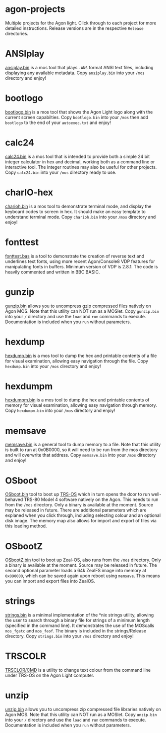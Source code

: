 # agon-projects
Multiple projects for the Agon light. Click through to each project for more detailed instructions. Release versions are in the respective `Release` directories.

# ANSIplay
[ansiplay.bin](https://github.com/sijnstra/agon-projects/tree/main/ANSIplay) is a mos tool that plays `.ANS` format ANSI text files, including displaying any available metadata. Copy `ansiplay.bin` into your `/mos` directory and enjoy!

# bootlogo
[bootlogo.bin](https://github.com/sijnstra/agon-projects/tree/main/bootlogo) is a mos tool that shows the Agon Light logo along with the current screen capabilties. Copy `bootlogo.bin` into your `/mos` then add `bootlogo` to the end of your `autoexec.txt` and enjoy!

# calc24
[calc24.bin](https://github.com/sijnstra/agon-projects/tree/main/calc24) is a mos tool that is intended to provide both a simple 24 bit integer calculator in hex and decimal, working both as a command line or interactive tool. The integer routines may also be useful for other projects. Copy `calc24.bin` into your `/mos` directory ready to use.

# charIO-hex
[charioh.bin](https://github.com/sijnstra/agon-projects/tree/main/charIO-hex) is a mos tool to demonstrate terminal mode, and display the keyboard codes to screen in hex. It should make an easy template to understand terminal mode. Copy `charioh.bin`
into your `/mos` directory and enjoy!

# fonttest
[fonttest.bas](https://github.com/sijnstra/agon-projects/tree/main/fonttest) is a tool to demonstrate the creation of reverse text and underlines text fonts, using more recent Agon/Console8 VDP features for manipulating fonts in buffers. Minimum version of VDP is 2.8.1. The code is heavily commented and written in BBC BASIC.

# gunzip
[gunzip.bin](https://github.com/sijnstra/agon-projects/tree/main/gunzip) allows you to uncompress gzip compressed files natively on Agon MOS. Note that this utility can NOT run as a MOSlet. Copy `gunzip.bin` into your `/` directory and use the `load` and `run` commands to execute. Documentation is included when you `run` without parameters.

# hexdump
[hexdump.bin](https://github.com/sijnstra/agon-projects/tree/main/hexdump) is a mos tool to dump the hex and printable contents of a file for visual examination, allowing easy navigation through the file. Copy `hexdump.bin`
into your `/mos` directory and enjoy!

# hexdumpm
[hexdumpm.bin](https://github.com/sijnstra/agon-projects/tree/main/hexdumpm) is a mos tool to dump the hex and printable contents of memory for visual examination, allowing easy navigation through memory. Copy `hexdumpm.bin`
into your `/mos` directory and enjoy!

# memsave
[memsave.bin](https://github.com/sijnstra/agon-projects/tree/main/memsave) is a general tool to dump memory to a file. Note that this utility is built to run at 0x0B0000, so it will need to be run from the mos directory and will overwrite that address. Copy `memsave.bin` into your `/mos` directory and enjoy!

# OSboot
[OSboot.bin](https://github.com/sijnstra/agon-projects/tree/main/OSboot) tool to boot up [TRS-OS](https://danielpaulmartin.com/home/research/) which in turn opens the door to run well-behaved TRS-80 Model 4 software natively on the Agon. This needs to run from the `/mos` directory. Only a binary is available at the moment. Source may be released in future. There are additional parameters which are explaned when you click through, including selecting colour and an optional disk image. The memory map also allows for import and export of files via this loading method.

# OSbootZ
[OSbootZ.bin](https://github.com/sijnstra/agon-projects/tree/main/OSbootZ) tool to boot up Zeal-OS, also runs from the `/mos` directory. Only a binary is available at the moment. Source may be released in future. The second optional parameter loads a 64k ZealFS image into memory at `0x090000`, which can be saved again upon reboot using `memsave`. This means you can import and export files into ZealOS.

# strings
[strings.bin](https://github.com/sijnstra/agon-projects/tree/main/strings) is a minimal implementation of the *nix strings utility, allowing the user to search through a binary file for strings of a minimum length (specified in the command line). It demonstrates the use of the MOScalls `mos_fgetc` and `mos_feof`.
The binary is included in the strings/Release directory. Copy `strings.bin` into your `/mos` directory and enjoy!

# TRSCOLR
[TRSCLOR/CMD](https://github.com/sijnstra/agon-projects/tree/main/TRSCOLR) is a utility to change text colour from the command line under TRS-OS on the Agon Light computer.

# unzip
[unzip.bin](https://github.com/sijnstra/agon-projects/tree/main/unzip) allows you to uncompress zip compressed file libraries natively on Agon MOS. Note that this utility can NOT run as a MOSlet. Copy `unzip.bin` into your `/` directory and use the `load` and `run` commands to execute. Documentation is included when you `run` without parameters.

